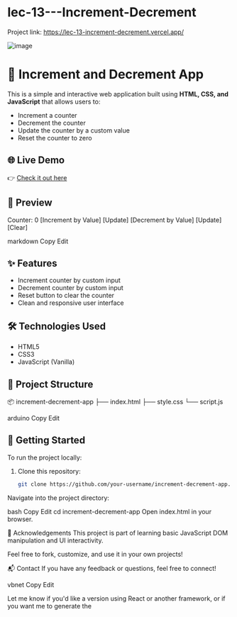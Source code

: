 # lec-13---Increment-Decrement

Project link: https://lec-13-increment-decrement.vercel.app/


![image](https://github.com/user-attachments/assets/0306a781-8d08-4454-9400-3528f27fdefb)


# 🔢 Increment and Decrement App

This is a simple and interactive web application built using **HTML, CSS, and JavaScript** that allows users to:

- Increment a counter
- Decrement the counter
- Update the counter by a custom value
- Reset the counter to zero

## 🌐 Live Demo

👉 [Check it out here](https://lec-13-increment-decrement.vercel.app/)

## 📸 Preview

Counter: 0
[Increment by Value] [Update]
[Decrement by Value] [Update]
[Clear]

markdown
Copy
Edit

## ✨ Features

- Increment counter by custom input
- Decrement counter by custom input
- Reset button to clear the counter
- Clean and responsive user interface

## 🛠️ Technologies Used

- HTML5
- CSS3
- JavaScript (Vanilla)

## 📁 Project Structure

📦 increment-decrement-app
├── index.html
├── style.css
└── script.js

arduino
Copy
Edit

## 🚀 Getting Started

To run the project locally:

1. Clone this repository:
   ```bash
   git clone https://github.com/your-username/increment-decrement-app.git
Navigate into the project directory:

bash
Copy
Edit
cd increment-decrement-app
Open index.html in your browser.

🙌 Acknowledgements
This project is part of learning basic JavaScript DOM manipulation and UI interactivity.

Feel free to fork, customize, and use it in your own projects!

📬 Contact
If you have any feedback or questions, feel free to connect!

vbnet
Copy
Edit

Let me know if you'd like a version using React or another framework, or if you want me to generate the
